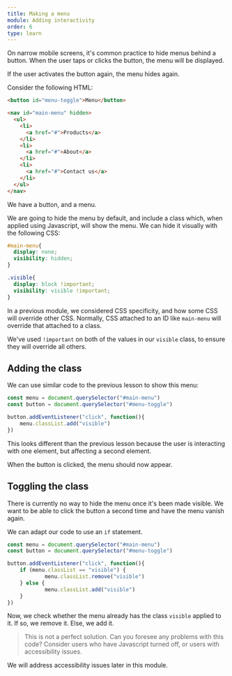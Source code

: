 ```yaml
---
title: Making a menu
module: Adding interactivity
order: 6
type: learn
---
```

On narrow mobile screens, it's common practice to hide menus behind a button. When the user taps or clicks the button, the menu will be displayed.

If the user activates the button again, the menu hides again.

Consider the following HTML:

```html
<button id="menu-toggle">Menu</button>

<nav id="main-menu" hidden>
  <ul>
    <li>
      <a href="#">Products</a>
    </li>
    <li>
      <a href="#">About</a>
    </li>
    <li>
      <a href="#">Contact us</a>
    </li>
  </ul>
</nav>
```

We have a button, and a menu.

We are going to hide the menu by default, and include a class which, when applied using Javascript, will show the menu. We can hide it visually with the following CSS:

```css
#main-menu{
  display: none;
  visibility: hidden;
}

.visible{
  display: block !important;
  visibility: visible !important;
}
```

In a previous module, we considered CSS specificity, and how some CSS will override other CSS. Normally, CSS attached to an ID like `main-menu` will override that attached to a class.

We've used `!important` on both of the values in our `visible` class, to ensure they will override all others.

## Adding the class

We can use similar code to the previous lesson to show this menu:

```javascript
const menu = document.querySelector("#main-menu")
const button = document.querySelector("#menu-toggle")

button.addEventListener("click", function(){
	menu.classList.add("visible")
})
```

This looks different than the previous lesson because the user is interacting with one element, but affecting a second element.

When the button is clicked, the menu should now appear.

## Toggling the class

There is currently no way to hide the menu once it's been made visible. We want to be able to click the button a second time and have the menu vanish again.

We can adapt our code to use an `if` statement.

```javascript
const menu = document.querySelector("#main-menu")
const button = document.querySelector("#menu-toggle")

button.addEventListener("click", function(){
	if (menu.classList == "visible") {
			menu.classList.remove("visible")
	} else {
			menu.classList.add("visible")
	}
})
```

Now, we check whether the menu already has the class `visible` applied to it. If so, we remove it. Else, we add it.

> This is not a perfect solution. Can you foresee any problems with this code? Consider users who have Javascript turned off, or users with accessibility issues.

We will address accessibility issues later in this module.
